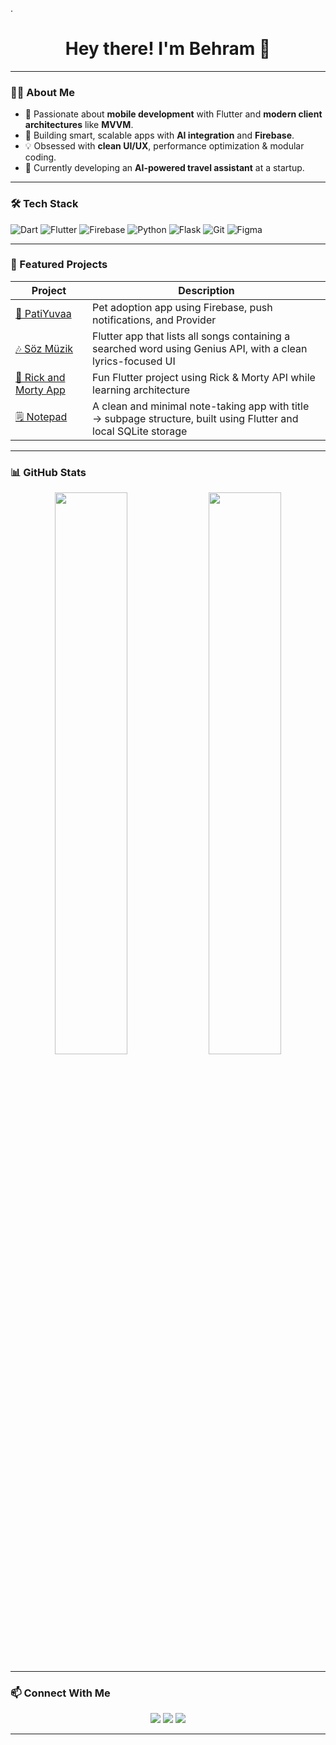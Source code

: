 .<h1 align="center">Hey there! I'm Behram 👋</h1>

<p align="center">

</p>

---

### 👨‍💻 About Me

- 🎯 Passionate about **mobile development** with Flutter and **modern client architectures** like **MVVM**.
- 🤖 Building smart, scalable apps with **AI integration** and **Firebase**.
- 💡 Obsessed with **clean UI/UX**, performance optimization & modular coding.
- 🚀 Currently developing an **AI-powered travel assistant** at a startup.

---

### 🛠 Tech Stack

![Dart](https://img.shields.io/badge/Dart-0175C2?style=flat&logo=dart&logoColor=white)
![Flutter](https://img.shields.io/badge/Flutter-02569B?style=flat&logo=flutter&logoColor=white)
![Firebase](https://img.shields.io/badge/Firebase-FFCA28?style=flat&logo=firebase&logoColor=black)
![Python](https://img.shields.io/badge/Python-3670A0?style=flat&logo=python&logoColor=white)
![Flask](https://img.shields.io/badge/Flask-000000?style=flat&logo=flask)
![Git](https://img.shields.io/badge/Git-F05032?style=flat&logo=git&logoColor=white)
![Figma](https://img.shields.io/badge/Figma-F24E1E?style=flat&logo=figma&logoColor=white)

---

### 🚀 Featured Projects

| Project | Description |
|--------|-------------|
| [🐾 PatiYuvaa](https://github.com/bhrmdgr/PatiYuvaa) | Pet adoption app using Firebase, push notifications, and Provider |
| [🎶 Söz Müzik](https://github.com/bhrmdgr/soz_muzik_app) | Flutter app that lists all songs containing a searched word using Genius API, with a clean lyrics-focused UI |
| [🧪 Rick and Morty App](https://github.com/bhrmdgr/rick_and_morty_learning_app) | Fun Flutter project using Rick & Morty API while learning architecture |
| [🗒️ Notepad](https://github.com/bhrmdgr/notepad) | A clean and minimal note-taking app with title → subpage structure, built using Flutter and local SQLite storage |


---

### 📊 GitHub Stats

<p align="center">
  <img src="https://github-readme-stats.vercel.app/api?username=bhrmdgr&show_icons=true&theme=react" width="48%" />
  <img src="https://github-readme-streak-stats.herokuapp.com?user=bhrmdgr&theme=react" width="48%" />
</p>

---

### 📫 Connect With Me

<p align="center">
  <a href="https://www.linkedin.com/in/behram-doğru-847ba9294"><img src="https://img.shields.io/badge/LinkedIn-blue?logo=linkedin&style=for-the-badge" /></a>
  <a href="mailto:behramdogru@example.com"><img src="https://img.shields.io/badge/Email-D14836?style=for-the-badge&logo=gmail&logoColor=white" /></a>
  <a href="https://behramdogru.com"><img src="https://img.shields.io/badge/Website-000000?style=for-the-badge&logo=About.me&logoColor=white" /></a>
</p>


---


